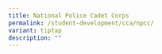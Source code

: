 ```yaml
---
title: National Police Cadet Corps
permalink: /student-development/cca/npcc/
variant: tiptap
description: ""
---
```

